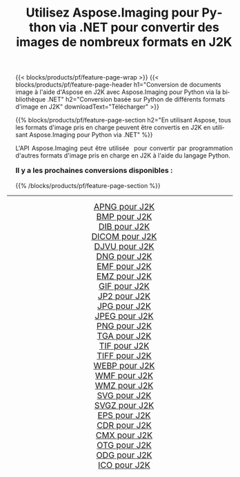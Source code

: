 ﻿---
title: Utilisez Aspose.Imaging pour Python via .NET pour convertir des images de nombreux formats en J2K 
weight: 3920
url: /fr/python-net/conversion/to/j2k/ 
lang: fr
langdirlevel: 2
locales: zh-hans,ja,it,ru,de,es,fr,nl,id,lt,pl,pt,vi,tr,ko,zh-hant,ar,hi,th,sv,cs,uk,he
description: Vous pouvez utiliser Aspose.Imaging pour Python via la bibliothèque .NET pour convertir une variété de formats en J2K
---

{{< blocks/products/pf/feature-page-wrap >}}
{{< blocks/products/pf/feature-page-header h1="Conversion de documents image à l'aide d'Aspose en J2K avec Aspose.Imaging pour Python via la bibliothèque .NET" h2="Conversion basée sur Python de différents formats d'image en J2K" downloadText="Télécharger" >}}


{{% blocks/products/pf/feature-page-section  h2="En utilisant Aspose, tous les formats d'image pris en charge peuvent être convertis en J2K en utilisant Aspose.Imaging pour Python via .NET" %}}
<p align=justify>L'API Aspose.Imaging peut être utilisée  pour convertir par programmation d'autres formats d'image pris en charge en J2K à l'aide du langage Python.</p>
<h3 style="margin-top:16px;">
Il y a les prochaines conversions disponibles :
</h3>
{{% /blocks/products/pf/feature-page-section %}}
<div class="container-fluid productfamilypage bg-gray">
    <div class="convertypes bg-gray agp-content section">
        <div class="container">
		<hr style="margin-left:-20px;"/>
		<div class="row other-converters" style="gap: 10px;font-size: 19px;text-align:center;">
		    <div class='col-md-3 other-converter remove-lp remove-rp'><a href="/imaging/fr/python-net/conversion/apng-to-j2k/" style="padding:15px;">APNG pour J2K</a></div>
<div class='col-md-3 other-converter remove-lp remove-rp'><a href="/imaging/fr/python-net/conversion/bmp-to-j2k/" style="padding:15px;">BMP pour J2K</a></div>
<div class='col-md-3 other-converter remove-lp remove-rp'><a href="/imaging/fr/python-net/conversion/dib-to-j2k/" style="padding:15px;">DIB pour J2K</a></div>
<div class='col-md-3 other-converter remove-lp remove-rp'><a href="/imaging/fr/python-net/conversion/dicom-to-j2k/" style="padding:15px;">DICOM pour J2K</a></div>
<div class='col-md-3 other-converter remove-lp remove-rp'><a href="/imaging/fr/python-net/conversion/djvu-to-j2k/" style="padding:15px;">DJVU pour J2K</a></div>
<div class='col-md-3 other-converter remove-lp remove-rp'><a href="/imaging/fr/python-net/conversion/dng-to-j2k/" style="padding:15px;">DNG pour J2K</a></div>
<div class='col-md-3 other-converter remove-lp remove-rp'><a href="/imaging/fr/python-net/conversion/emf-to-j2k/" style="padding:15px;">EMF pour J2K</a></div>
<div class='col-md-3 other-converter remove-lp remove-rp'><a href="/imaging/fr/python-net/conversion/emz-to-j2k/" style="padding:15px;">EMZ pour J2K</a></div>
<div class='col-md-3 other-converter remove-lp remove-rp'><a href="/imaging/fr/python-net/conversion/gif-to-j2k/" style="padding:15px;">GIF pour J2K</a></div>
<div class='col-md-3 other-converter remove-lp remove-rp'><a href="/imaging/fr/python-net/conversion/jp2-to-j2k/" style="padding:15px;">JP2 pour J2K</a></div>
<div class='col-md-3 other-converter remove-lp remove-rp'><a href="/imaging/fr/python-net/conversion/jpg-to-j2k/" style="padding:15px;">JPG pour J2K</a></div>
<div class='col-md-3 other-converter remove-lp remove-rp'><a href="/imaging/fr/python-net/conversion/jpeg-to-j2k/" style="padding:15px;">JPEG pour J2K</a></div>
<div class='col-md-3 other-converter remove-lp remove-rp'><a href="/imaging/fr/python-net/conversion/png-to-j2k/" style="padding:15px;">PNG pour J2K</a></div>
<div class='col-md-3 other-converter remove-lp remove-rp'><a href="/imaging/fr/python-net/conversion/tga-to-j2k/" style="padding:15px;">TGA pour J2K</a></div>
<div class='col-md-3 other-converter remove-lp remove-rp'><a href="/imaging/fr/python-net/conversion/tif-to-j2k/" style="padding:15px;">TIF pour J2K</a></div>
<div class='col-md-3 other-converter remove-lp remove-rp'><a href="/imaging/fr/python-net/conversion/tiff-to-j2k/" style="padding:15px;">TIFF pour J2K</a></div>
<div class='col-md-3 other-converter remove-lp remove-rp'><a href="/imaging/fr/python-net/conversion/webp-to-j2k/" style="padding:15px;">WEBP pour J2K</a></div>
<div class='col-md-3 other-converter remove-lp remove-rp'><a href="/imaging/fr/python-net/conversion/wmf-to-j2k/" style="padding:15px;">WMF pour J2K</a></div>
<div class='col-md-3 other-converter remove-lp remove-rp'><a href="/imaging/fr/python-net/conversion/wmz-to-j2k/" style="padding:15px;">WMZ pour J2K</a></div>
<div class='col-md-3 other-converter remove-lp remove-rp'><a href="/imaging/fr/python-net/conversion/svg-to-j2k/" style="padding:15px;">SVG pour J2K</a></div>
<div class='col-md-3 other-converter remove-lp remove-rp'><a href="/imaging/fr/python-net/conversion/svgz-to-j2k/" style="padding:15px;">SVGZ pour J2K</a></div>
<div class='col-md-3 other-converter remove-lp remove-rp'><a href="/imaging/fr/python-net/conversion/eps-to-j2k/" style="padding:15px;">EPS pour J2K</a></div>
<div class='col-md-3 other-converter remove-lp remove-rp'><a href="/imaging/fr/python-net/conversion/cdr-to-j2k/" style="padding:15px;">CDR pour J2K</a></div>
<div class='col-md-3 other-converter remove-lp remove-rp'><a href="/imaging/fr/python-net/conversion/cmx-to-j2k/" style="padding:15px;">CMX pour J2K</a></div>
<div class='col-md-3 other-converter remove-lp remove-rp'><a href="/imaging/fr/python-net/conversion/otg-to-j2k/" style="padding:15px;">OTG pour J2K</a></div>
<div class='col-md-3 other-converter remove-lp remove-rp'><a href="/imaging/fr/python-net/conversion/odg-to-j2k/" style="padding:15px;">ODG pour J2K</a></div>
<div class='col-md-3 other-converter remove-lp remove-rp'><a href="/imaging/fr/python-net/conversion/ico-to-j2k/" style="padding:15px;">ICO pour J2K</a></div>
                </div>
        </div>
    </div>
</div>
<br/>

